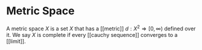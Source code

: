# Metric Space

A metric space $X$ is a set $X$ that has a [[metric]] $d: X^2 \Rightarrow [0, \infty)$ defined over it. We say $X$ is complete if every [[cauchy sequence]] converges to a [[limit]].